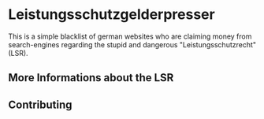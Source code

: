 # Leistungsschutzgelderpresser

This is a simple blacklist of german websites who are claiming money from search-engines regarding the stupid and dangerous "Leistungsschutzrecht" (LSR).

## More Informations about the LSR


## Contributing